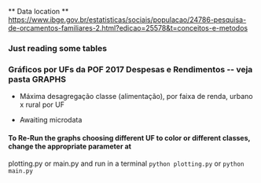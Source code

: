 ** Data location **
https://www.ibge.gov.br/estatisticas/sociais/populacao/24786-pesquisa-de-orcamentos-familiares-2.html?edicao=25578&t=conceitos-e-metodos

### Just reading some tables

### Gráficos por UFs da POF 2017 Despesas e Rendimentos -- veja pasta GRAPHS

* Máxima desagregação classe (alimentação), por faixa de renda, urbano x rural por UF

* Awaiting microdata

#### To Re-Run the graphs choosing different UF to color or different classes, change the appropriate parameter at 
plotting.py or main.py and run in a terminal `python plotting.py` or `python main.py`